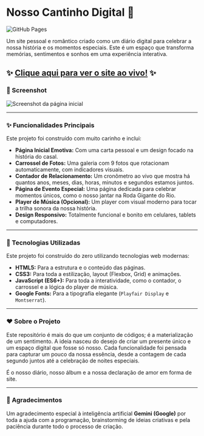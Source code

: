 # Nosso Cantinho Digital 💖

![GitHub Pages](https://img.shields.io/github/deployments/seu-usuario/seu-repositorio/production?label=Status&style=for-the-badge)

Um site pessoal e romântico criado como um diário digital para celebrar a nossa história e os momentos especiais. Este é um espaço que transforma memórias, sentimentos e sonhos em uma experiência interativa.

**✨ [Clique aqui para ver o site ao vivo!](https://seu-usuario.github.io/seu-repositorio/) ✨**
---

### 📸 Screenshot

![Screenshot da página inicial](caminho_para_sua_imagem.png)

---

### ✨ Funcionalidades Principais

Este projeto foi construído com muito carinho e inclui:

* **Página Inicial Emotiva:** Com uma carta pessoal e um design focado na história do casal.
* **Carrossel de Fotos:** Uma galeria com 9 fotos que rotacionam automaticamente, com indicadores visuais.
* **Contador de Relacionamento:** Um cronômetro ao vivo que mostra há quantos anos, meses, dias, horas, minutos e segundos estamos juntos.
* **Página de Evento Especial:** Uma página dedicada para celebrar momentos únicos, como o nosso jantar na Roda Gigante do Rio.
* **Player de Música (Opcional):** Um player com visual moderno para tocar a trilha sonora da nossa história.
* **Design Responsivo:** Totalmente funcional e bonito em celulares, tablets e computadores.

---

### 🚀 Tecnologias Utilizadas

Este projeto foi construído do zero utilizando tecnologias web modernas:

* **HTML5:** Para a estrutura e o conteúdo das páginas.
* **CSS3:** Para toda a estilização, layout (Flexbox, Grid) e animações.
* **JavaScript (ES6+):** Para toda a interatividade, como o contador, o carrossel e a lógica do player de música.
* **Google Fonts:** Para a tipografia elegante (`Playfair Display` e `Montserrat`).

---

### ❤️ Sobre o Projeto

Este repositório é mais do que um conjunto de códigos; é a materialização de um sentimento. A ideia nasceu do desejo de criar um presente único e um espaço digital que fosse só nosso. Cada funcionalidade foi pensada para capturar um pouco da nossa essência, desde a contagem de cada segundo juntos até a celebração de noites especiais.

É o nosso diário, nosso álbum e a nossa declaração de amor em forma de site.

---

### 🙏 Agradecimentos

Um agradecimento especial à inteligência artificial **Gemini (Google)** por toda a ajuda com a programação, brainstorming de ideias criativas e pela paciência durante todo o processo de criação.
